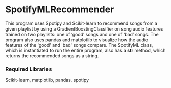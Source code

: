 # SpotifyMLRecommender

This program uses Spotipy and Scikit-learn to recommend songs from a given playlist by using a GradientBoostingClassifier on song audio features trained on two playlists: one of ‘good’ songs and one of ‘bad’ songs. The program also uses pandas and matplotlib to visualize how the audio features of the 'good' and 'bad' songs compare. The SpotifyML class, which is instantiated to run the entire program, also has a __str__ method, which returns the recommended songs as a string.

### Required Libraries

Scikit-learn, matplotlib, pandas, spotipy

